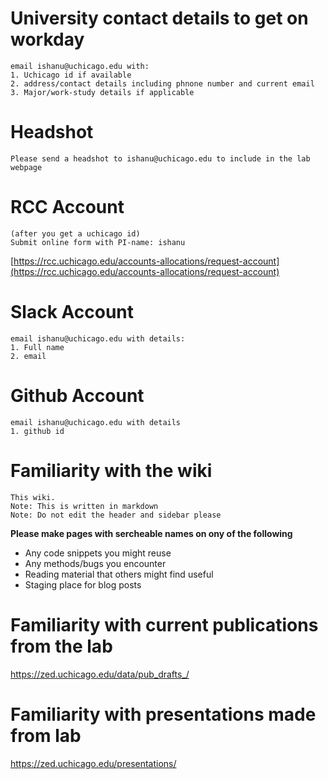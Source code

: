 # University contact details to get on workday
    email ishanu@uchicago.edu with:
    1. Uchicago id if available
    2. address/contact details including phnone number and current email
    3. Major/work-study details if applicable
    
# Headshot
    Please send a headshot to ishanu@uchicago.edu to include in the lab webpage

# RCC Account
    (after you get a uchicago id)
    Submit online form with PI-name: ishanu
    
[https://rcc.uchicago.edu/accounts-allocations/request-account](https://rcc.uchicago.edu/accounts-allocations/request-account)

# Slack Account
    email ishanu@uchicago.edu with details:
    1. Full name
    2. email
    
# Github Account
    email ishanu@uchicago.edu with details
    1. github id

# Familiarity with the wiki 
    This wiki.
    Note: This is written in markdown
    Note: Do not edit the header and sidebar please

**Please make pages with sercheable names on ony of the following**

+ Any code snippets you might reuse
+ Any methods/bugs you encounter
+ Reading material that others might find useful
+ Staging place for blog posts

# Familiarity with current publications from the lab

https://zed.uchicago.edu/data/pub_drafts_/

# Familiarity with presentations made from lab

https://zed.uchicago.edu/presentations/
